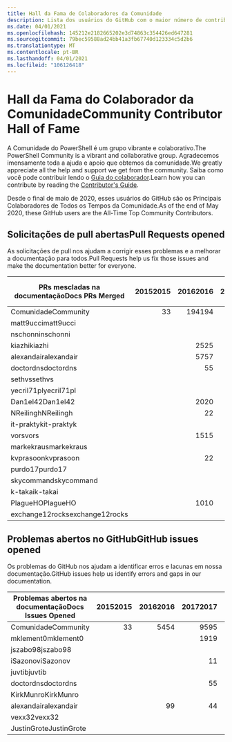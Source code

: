 ```yaml
---
title: Hall da Fama de Colaboradores da Comunidade
description: Lista dos usuários do GitHub com o maior número de contribuições para o projeto PowerShell-Doc.
ms.date: 04/01/2021
ms.openlocfilehash: 145212e2182665202e3d74863c354426ed647281
ms.sourcegitcommit: 79bec59588ad24bb41a3fb67740d123334c5d2b6
ms.translationtype: MT
ms.contentlocale: pt-BR
ms.lasthandoff: 04/01/2021
ms.locfileid: "106126418"
---
```

# <a name="community-contributor-hall-of-fame"></a><span data-ttu-id="f253e-103">Hall da Fama do Colaborador da Comunidade</span><span class="sxs-lookup"><span data-stu-id="f253e-103">Community Contributor Hall of Fame</span></span>

<span data-ttu-id="f253e-104">A Comunidade do PowerShell é um grupo vibrante e colaborativo.</span><span class="sxs-lookup"><span data-stu-id="f253e-104">The PowerShell Community is a vibrant and collaborative group.</span></span> <span data-ttu-id="f253e-105">Agradecemos imensamente toda a ajuda e apoio que obtemos da comunidade.</span><span class="sxs-lookup"><span data-stu-id="f253e-105">We greatly appreciate all the help and support we get from the community.</span></span> <span data-ttu-id="f253e-106">Saiba como você pode contribuir lendo o [Guia do colaborador][contrib].</span><span class="sxs-lookup"><span data-stu-id="f253e-106">Learn how you can contribute by reading the [Contributor's Guide][contrib].</span></span>

<span data-ttu-id="f253e-107">Desde o final de maio de 2020, esses usuários do GitHub são os Principais Colaboradores de Todos os Tempos da Comunidade.</span><span class="sxs-lookup"><span data-stu-id="f253e-107">As of the end of May 2020, these GitHub users are the All-Time Top Community Contributors.</span></span>

## <a name="pull-requests-opened"></a><span data-ttu-id="f253e-108">Solicitações de pull abertas</span><span class="sxs-lookup"><span data-stu-id="f253e-108">Pull Requests opened</span></span>

<span data-ttu-id="f253e-109">As solicitações de pull nos ajudam a corrigir esses problemas e a melhorar a documentação para todos.</span><span class="sxs-lookup"><span data-stu-id="f253e-109">Pull Requests help us fix those issues and make the documentation better for everyone.</span></span>

| <span data-ttu-id="f253e-110">PRs mescladas na documentação</span><span class="sxs-lookup"><span data-stu-id="f253e-110">Docs PRs Merged</span></span> | <span data-ttu-id="f253e-111">2015</span><span class="sxs-lookup"><span data-stu-id="f253e-111">2015</span></span> | <span data-ttu-id="f253e-112">2016</span><span class="sxs-lookup"><span data-stu-id="f253e-112">2016</span></span> | <span data-ttu-id="f253e-113">2017</span><span class="sxs-lookup"><span data-stu-id="f253e-113">2017</span></span> | <span data-ttu-id="f253e-114">2018</span><span class="sxs-lookup"><span data-stu-id="f253e-114">2018</span></span> | <span data-ttu-id="f253e-115">2019</span><span class="sxs-lookup"><span data-stu-id="f253e-115">2019</span></span> | <span data-ttu-id="f253e-116">2020</span><span class="sxs-lookup"><span data-stu-id="f253e-116">2020</span></span> | <span data-ttu-id="f253e-117">2021</span><span class="sxs-lookup"><span data-stu-id="f253e-117">2021</span></span> | <span data-ttu-id="f253e-118">Grande Total</span><span class="sxs-lookup"><span data-stu-id="f253e-118">Grand Total</span></span> |
| --------------- | ---: | ---: | ---: | ---: | ---: | ---: | ---: | ----------: |
| <span data-ttu-id="f253e-119">Comunidade</span><span class="sxs-lookup"><span data-stu-id="f253e-119">Community</span></span>       |    <span data-ttu-id="f253e-120">3</span><span class="sxs-lookup"><span data-stu-id="f253e-120">3</span></span> |  <span data-ttu-id="f253e-121">194</span><span class="sxs-lookup"><span data-stu-id="f253e-121">194</span></span> |  <span data-ttu-id="f253e-122">446</span><span class="sxs-lookup"><span data-stu-id="f253e-122">446</span></span> |  <span data-ttu-id="f253e-123">467</span><span class="sxs-lookup"><span data-stu-id="f253e-123">467</span></span> |  <span data-ttu-id="f253e-124">321</span><span class="sxs-lookup"><span data-stu-id="f253e-124">321</span></span> |  <span data-ttu-id="f253e-125">162</span><span class="sxs-lookup"><span data-stu-id="f253e-125">162</span></span> |   <span data-ttu-id="f253e-126">31</span><span class="sxs-lookup"><span data-stu-id="f253e-126">31</span></span> |        <span data-ttu-id="f253e-127">1624</span><span class="sxs-lookup"><span data-stu-id="f253e-127">1624</span></span> |
| <span data-ttu-id="f253e-128">matt9ucci</span><span class="sxs-lookup"><span data-stu-id="f253e-128">matt9ucci</span></span>       |      |      |  <span data-ttu-id="f253e-129">157</span><span class="sxs-lookup"><span data-stu-id="f253e-129">157</span></span> |   <span data-ttu-id="f253e-130">80</span><span class="sxs-lookup"><span data-stu-id="f253e-130">80</span></span> |   <span data-ttu-id="f253e-131">30</span><span class="sxs-lookup"><span data-stu-id="f253e-131">30</span></span> |    <span data-ttu-id="f253e-132">1</span><span class="sxs-lookup"><span data-stu-id="f253e-132">1</span></span> |    <span data-ttu-id="f253e-133">2</span><span class="sxs-lookup"><span data-stu-id="f253e-133">2</span></span> |         <span data-ttu-id="f253e-134">270</span><span class="sxs-lookup"><span data-stu-id="f253e-134">270</span></span> |
| <span data-ttu-id="f253e-135">nschonni</span><span class="sxs-lookup"><span data-stu-id="f253e-135">nschonni</span></span>        |      |      |      |   <span data-ttu-id="f253e-136">14</span><span class="sxs-lookup"><span data-stu-id="f253e-136">14</span></span> |  <span data-ttu-id="f253e-137">138</span><span class="sxs-lookup"><span data-stu-id="f253e-137">138</span></span> |   <span data-ttu-id="f253e-138">10</span><span class="sxs-lookup"><span data-stu-id="f253e-138">10</span></span> |      |         <span data-ttu-id="f253e-139">162</span><span class="sxs-lookup"><span data-stu-id="f253e-139">162</span></span> |
| <span data-ttu-id="f253e-140">kiazhi</span><span class="sxs-lookup"><span data-stu-id="f253e-140">kiazhi</span></span>          |      |   <span data-ttu-id="f253e-141">25</span><span class="sxs-lookup"><span data-stu-id="f253e-141">25</span></span> |   <span data-ttu-id="f253e-142">78</span><span class="sxs-lookup"><span data-stu-id="f253e-142">78</span></span> |   <span data-ttu-id="f253e-143">12</span><span class="sxs-lookup"><span data-stu-id="f253e-143">12</span></span> |      |      |      |         <span data-ttu-id="f253e-144">115</span><span class="sxs-lookup"><span data-stu-id="f253e-144">115</span></span> |
| <span data-ttu-id="f253e-145">alexandair</span><span class="sxs-lookup"><span data-stu-id="f253e-145">alexandair</span></span>      |      |   <span data-ttu-id="f253e-146">57</span><span class="sxs-lookup"><span data-stu-id="f253e-146">57</span></span> |    <span data-ttu-id="f253e-147">7</span><span class="sxs-lookup"><span data-stu-id="f253e-147">7</span></span> |   <span data-ttu-id="f253e-148">26</span><span class="sxs-lookup"><span data-stu-id="f253e-148">26</span></span> |    <span data-ttu-id="f253e-149">2</span><span class="sxs-lookup"><span data-stu-id="f253e-149">2</span></span> |    <span data-ttu-id="f253e-150">1</span><span class="sxs-lookup"><span data-stu-id="f253e-150">1</span></span> |      |          <span data-ttu-id="f253e-151">93</span><span class="sxs-lookup"><span data-stu-id="f253e-151">93</span></span> |
| <span data-ttu-id="f253e-152">doctordns</span><span class="sxs-lookup"><span data-stu-id="f253e-152">doctordns</span></span>       |      |    <span data-ttu-id="f253e-153">5</span><span class="sxs-lookup"><span data-stu-id="f253e-153">5</span></span> |   <span data-ttu-id="f253e-154">32</span><span class="sxs-lookup"><span data-stu-id="f253e-154">32</span></span> |   <span data-ttu-id="f253e-155">20</span><span class="sxs-lookup"><span data-stu-id="f253e-155">20</span></span> |    <span data-ttu-id="f253e-156">7</span><span class="sxs-lookup"><span data-stu-id="f253e-156">7</span></span> |    <span data-ttu-id="f253e-157">9</span><span class="sxs-lookup"><span data-stu-id="f253e-157">9</span></span> |      |          <span data-ttu-id="f253e-158">73</span><span class="sxs-lookup"><span data-stu-id="f253e-158">73</span></span> |
| <span data-ttu-id="f253e-159">sethvs</span><span class="sxs-lookup"><span data-stu-id="f253e-159">sethvs</span></span>          |      |      |    <span data-ttu-id="f253e-160">1</span><span class="sxs-lookup"><span data-stu-id="f253e-160">1</span></span> |   <span data-ttu-id="f253e-161">44</span><span class="sxs-lookup"><span data-stu-id="f253e-161">44</span></span> |      |   <span data-ttu-id="f253e-162">20</span><span class="sxs-lookup"><span data-stu-id="f253e-162">20</span></span> |      |          <span data-ttu-id="f253e-163">65</span><span class="sxs-lookup"><span data-stu-id="f253e-163">65</span></span> |
| <span data-ttu-id="f253e-164">yecril71pl</span><span class="sxs-lookup"><span data-stu-id="f253e-164">yecril71pl</span></span>      |      |      |      |      |      |   <span data-ttu-id="f253e-165">21</span><span class="sxs-lookup"><span data-stu-id="f253e-165">21</span></span> |      |          <span data-ttu-id="f253e-166">21</span><span class="sxs-lookup"><span data-stu-id="f253e-166">21</span></span> |
| <span data-ttu-id="f253e-167">Dan1el42</span><span class="sxs-lookup"><span data-stu-id="f253e-167">Dan1el42</span></span>        |      |   <span data-ttu-id="f253e-168">20</span><span class="sxs-lookup"><span data-stu-id="f253e-168">20</span></span> |      |      |      |      |      |          <span data-ttu-id="f253e-169">20</span><span class="sxs-lookup"><span data-stu-id="f253e-169">20</span></span> |
| <span data-ttu-id="f253e-170">NReilingh</span><span class="sxs-lookup"><span data-stu-id="f253e-170">NReilingh</span></span>       |      |    <span data-ttu-id="f253e-171">2</span><span class="sxs-lookup"><span data-stu-id="f253e-171">2</span></span> |      |   <span data-ttu-id="f253e-172">13</span><span class="sxs-lookup"><span data-stu-id="f253e-172">13</span></span> |    <span data-ttu-id="f253e-173">3</span><span class="sxs-lookup"><span data-stu-id="f253e-173">3</span></span> |      |      |          <span data-ttu-id="f253e-174">18</span><span class="sxs-lookup"><span data-stu-id="f253e-174">18</span></span> |
| <span data-ttu-id="f253e-175">it-praktyk</span><span class="sxs-lookup"><span data-stu-id="f253e-175">it-praktyk</span></span>      |      |      |      |   <span data-ttu-id="f253e-176">16</span><span class="sxs-lookup"><span data-stu-id="f253e-176">16</span></span> |    <span data-ttu-id="f253e-177">1</span><span class="sxs-lookup"><span data-stu-id="f253e-177">1</span></span> |      |      |          <span data-ttu-id="f253e-178">17</span><span class="sxs-lookup"><span data-stu-id="f253e-178">17</span></span> |
| <span data-ttu-id="f253e-179">vors</span><span class="sxs-lookup"><span data-stu-id="f253e-179">vors</span></span>            |      |   <span data-ttu-id="f253e-180">15</span><span class="sxs-lookup"><span data-stu-id="f253e-180">15</span></span> |    <span data-ttu-id="f253e-181">1</span><span class="sxs-lookup"><span data-stu-id="f253e-181">1</span></span> |      |      |      |      |          <span data-ttu-id="f253e-182">16</span><span class="sxs-lookup"><span data-stu-id="f253e-182">16</span></span> |
| <span data-ttu-id="f253e-183">markekraus</span><span class="sxs-lookup"><span data-stu-id="f253e-183">markekraus</span></span>      |      |      |   <span data-ttu-id="f253e-184">11</span><span class="sxs-lookup"><span data-stu-id="f253e-184">11</span></span> |    <span data-ttu-id="f253e-185">5</span><span class="sxs-lookup"><span data-stu-id="f253e-185">5</span></span> |      |      |      |          <span data-ttu-id="f253e-186">16</span><span class="sxs-lookup"><span data-stu-id="f253e-186">16</span></span> |
| <span data-ttu-id="f253e-187">kvprasoon</span><span class="sxs-lookup"><span data-stu-id="f253e-187">kvprasoon</span></span>       |      |    <span data-ttu-id="f253e-188">2</span><span class="sxs-lookup"><span data-stu-id="f253e-188">2</span></span> |    <span data-ttu-id="f253e-189">1</span><span class="sxs-lookup"><span data-stu-id="f253e-189">1</span></span> |    <span data-ttu-id="f253e-190">7</span><span class="sxs-lookup"><span data-stu-id="f253e-190">7</span></span> |    <span data-ttu-id="f253e-191">2</span><span class="sxs-lookup"><span data-stu-id="f253e-191">2</span></span> |    <span data-ttu-id="f253e-192">2</span><span class="sxs-lookup"><span data-stu-id="f253e-192">2</span></span> |      |          <span data-ttu-id="f253e-193">14</span><span class="sxs-lookup"><span data-stu-id="f253e-193">14</span></span> |
| <span data-ttu-id="f253e-194">purdo17</span><span class="sxs-lookup"><span data-stu-id="f253e-194">purdo17</span></span>         |      |      |      |   <span data-ttu-id="f253e-195">13</span><span class="sxs-lookup"><span data-stu-id="f253e-195">13</span></span> |      |      |      |          <span data-ttu-id="f253e-196">13</span><span class="sxs-lookup"><span data-stu-id="f253e-196">13</span></span> |
| <span data-ttu-id="f253e-197">skycommand</span><span class="sxs-lookup"><span data-stu-id="f253e-197">skycommand</span></span>      |      |      |    <span data-ttu-id="f253e-198">1</span><span class="sxs-lookup"><span data-stu-id="f253e-198">1</span></span> |    <span data-ttu-id="f253e-199">3</span><span class="sxs-lookup"><span data-stu-id="f253e-199">3</span></span> |    <span data-ttu-id="f253e-200">3</span><span class="sxs-lookup"><span data-stu-id="f253e-200">3</span></span> |    <span data-ttu-id="f253e-201">6</span><span class="sxs-lookup"><span data-stu-id="f253e-201">6</span></span> |      |          <span data-ttu-id="f253e-202">13</span><span class="sxs-lookup"><span data-stu-id="f253e-202">13</span></span> |
| <span data-ttu-id="f253e-203">k-takai</span><span class="sxs-lookup"><span data-stu-id="f253e-203">k-takai</span></span>         |      |      |      |    <span data-ttu-id="f253e-204">5</span><span class="sxs-lookup"><span data-stu-id="f253e-204">5</span></span> |    <span data-ttu-id="f253e-205">1</span><span class="sxs-lookup"><span data-stu-id="f253e-205">1</span></span> |    <span data-ttu-id="f253e-206">7</span><span class="sxs-lookup"><span data-stu-id="f253e-206">7</span></span> |      |          <span data-ttu-id="f253e-207">13</span><span class="sxs-lookup"><span data-stu-id="f253e-207">13</span></span> |
| <span data-ttu-id="f253e-208">PlagueHO</span><span class="sxs-lookup"><span data-stu-id="f253e-208">PlagueHO</span></span>        |      |   <span data-ttu-id="f253e-209">10</span><span class="sxs-lookup"><span data-stu-id="f253e-209">10</span></span> |      |      |    <span data-ttu-id="f253e-210">1</span><span class="sxs-lookup"><span data-stu-id="f253e-210">1</span></span> |      |      |          <span data-ttu-id="f253e-211">11</span><span class="sxs-lookup"><span data-stu-id="f253e-211">11</span></span> |
| <span data-ttu-id="f253e-212">exchange12rocks</span><span class="sxs-lookup"><span data-stu-id="f253e-212">exchange12rocks</span></span> |      |      |    <span data-ttu-id="f253e-213">7</span><span class="sxs-lookup"><span data-stu-id="f253e-213">7</span></span> |    <span data-ttu-id="f253e-214">3</span><span class="sxs-lookup"><span data-stu-id="f253e-214">3</span></span> |      |      |    <span data-ttu-id="f253e-215">1</span><span class="sxs-lookup"><span data-stu-id="f253e-215">1</span></span> |          <span data-ttu-id="f253e-216">11</span><span class="sxs-lookup"><span data-stu-id="f253e-216">11</span></span> |

## <a name="github-issues-opened"></a><span data-ttu-id="f253e-217">Problemas abertos no GitHub</span><span class="sxs-lookup"><span data-stu-id="f253e-217">GitHub issues opened</span></span>

<span data-ttu-id="f253e-218">Os problemas do GitHub nos ajudam a identificar erros e lacunas em nossa documentação.</span><span class="sxs-lookup"><span data-stu-id="f253e-218">GitHub issues help us identify errors and gaps in our documentation.</span></span>

| <span data-ttu-id="f253e-219">Problemas abertos na documentação</span><span class="sxs-lookup"><span data-stu-id="f253e-219">Docs Issues Opened</span></span> | <span data-ttu-id="f253e-220">2015</span><span class="sxs-lookup"><span data-stu-id="f253e-220">2015</span></span> | <span data-ttu-id="f253e-221">2016</span><span class="sxs-lookup"><span data-stu-id="f253e-221">2016</span></span> | <span data-ttu-id="f253e-222">2017</span><span class="sxs-lookup"><span data-stu-id="f253e-222">2017</span></span> | <span data-ttu-id="f253e-223">2018</span><span class="sxs-lookup"><span data-stu-id="f253e-223">2018</span></span> | <span data-ttu-id="f253e-224">2019</span><span class="sxs-lookup"><span data-stu-id="f253e-224">2019</span></span> | <span data-ttu-id="f253e-225">2020</span><span class="sxs-lookup"><span data-stu-id="f253e-225">2020</span></span> | <span data-ttu-id="f253e-226">2021</span><span class="sxs-lookup"><span data-stu-id="f253e-226">2021</span></span> | <span data-ttu-id="f253e-227">Grande Total</span><span class="sxs-lookup"><span data-stu-id="f253e-227">Grand Total</span></span> |
| ------------------ | ---: | ---: | ---: | ---: | ---: | ---: | ---: | ----------: |
| <span data-ttu-id="f253e-228">Comunidade</span><span class="sxs-lookup"><span data-stu-id="f253e-228">Community</span></span>          |    <span data-ttu-id="f253e-229">3</span><span class="sxs-lookup"><span data-stu-id="f253e-229">3</span></span> |   <span data-ttu-id="f253e-230">54</span><span class="sxs-lookup"><span data-stu-id="f253e-230">54</span></span> |   <span data-ttu-id="f253e-231">95</span><span class="sxs-lookup"><span data-stu-id="f253e-231">95</span></span> |  <span data-ttu-id="f253e-232">213</span><span class="sxs-lookup"><span data-stu-id="f253e-232">213</span></span> |  <span data-ttu-id="f253e-233">575</span><span class="sxs-lookup"><span data-stu-id="f253e-233">575</span></span> |  <span data-ttu-id="f253e-234">584</span><span class="sxs-lookup"><span data-stu-id="f253e-234">584</span></span> |  <span data-ttu-id="f253e-235">110</span><span class="sxs-lookup"><span data-stu-id="f253e-235">110</span></span> |        <span data-ttu-id="f253e-236">1634</span><span class="sxs-lookup"><span data-stu-id="f253e-236">1634</span></span> |
| <span data-ttu-id="f253e-237">mklement0</span><span class="sxs-lookup"><span data-stu-id="f253e-237">mklement0</span></span>          |      |      |   <span data-ttu-id="f253e-238">19</span><span class="sxs-lookup"><span data-stu-id="f253e-238">19</span></span> |   <span data-ttu-id="f253e-239">60</span><span class="sxs-lookup"><span data-stu-id="f253e-239">60</span></span> |   <span data-ttu-id="f253e-240">56</span><span class="sxs-lookup"><span data-stu-id="f253e-240">56</span></span> |   <span data-ttu-id="f253e-241">61</span><span class="sxs-lookup"><span data-stu-id="f253e-241">61</span></span> |   <span data-ttu-id="f253e-242">12</span><span class="sxs-lookup"><span data-stu-id="f253e-242">12</span></span> |         <span data-ttu-id="f253e-243">208</span><span class="sxs-lookup"><span data-stu-id="f253e-243">208</span></span> |
| <span data-ttu-id="f253e-244">jszabo98</span><span class="sxs-lookup"><span data-stu-id="f253e-244">jszabo98</span></span>           |      |      |      |    <span data-ttu-id="f253e-245">2</span><span class="sxs-lookup"><span data-stu-id="f253e-245">2</span></span> |   <span data-ttu-id="f253e-246">15</span><span class="sxs-lookup"><span data-stu-id="f253e-246">15</span></span> |    <span data-ttu-id="f253e-247">6</span><span class="sxs-lookup"><span data-stu-id="f253e-247">6</span></span> |      |          <span data-ttu-id="f253e-248">23</span><span class="sxs-lookup"><span data-stu-id="f253e-248">23</span></span> |
| <span data-ttu-id="f253e-249">iSazonov</span><span class="sxs-lookup"><span data-stu-id="f253e-249">iSazonov</span></span>           |      |      |    <span data-ttu-id="f253e-250">1</span><span class="sxs-lookup"><span data-stu-id="f253e-250">1</span></span> |    <span data-ttu-id="f253e-251">4</span><span class="sxs-lookup"><span data-stu-id="f253e-251">4</span></span> |   <span data-ttu-id="f253e-252">10</span><span class="sxs-lookup"><span data-stu-id="f253e-252">10</span></span> |    <span data-ttu-id="f253e-253">8</span><span class="sxs-lookup"><span data-stu-id="f253e-253">8</span></span> |      |          <span data-ttu-id="f253e-254">23</span><span class="sxs-lookup"><span data-stu-id="f253e-254">23</span></span> |
| <span data-ttu-id="f253e-255">juvtib</span><span class="sxs-lookup"><span data-stu-id="f253e-255">juvtib</span></span>             |      |      |      |      |      |   <span data-ttu-id="f253e-256">15</span><span class="sxs-lookup"><span data-stu-id="f253e-256">15</span></span> |    <span data-ttu-id="f253e-257">6</span><span class="sxs-lookup"><span data-stu-id="f253e-257">6</span></span> |          <span data-ttu-id="f253e-258">21</span><span class="sxs-lookup"><span data-stu-id="f253e-258">21</span></span> |
| <span data-ttu-id="f253e-259">doctordns</span><span class="sxs-lookup"><span data-stu-id="f253e-259">doctordns</span></span>          |      |      |    <span data-ttu-id="f253e-260">5</span><span class="sxs-lookup"><span data-stu-id="f253e-260">5</span></span> |    <span data-ttu-id="f253e-261">3</span><span class="sxs-lookup"><span data-stu-id="f253e-261">3</span></span> |    <span data-ttu-id="f253e-262">5</span><span class="sxs-lookup"><span data-stu-id="f253e-262">5</span></span> |    <span data-ttu-id="f253e-263">7</span><span class="sxs-lookup"><span data-stu-id="f253e-263">7</span></span> |      |          <span data-ttu-id="f253e-264">20</span><span class="sxs-lookup"><span data-stu-id="f253e-264">20</span></span> |
| <span data-ttu-id="f253e-265">KirkMunro</span><span class="sxs-lookup"><span data-stu-id="f253e-265">KirkMunro</span></span>          |      |      |      |    <span data-ttu-id="f253e-266">7</span><span class="sxs-lookup"><span data-stu-id="f253e-266">7</span></span> |    <span data-ttu-id="f253e-267">7</span><span class="sxs-lookup"><span data-stu-id="f253e-267">7</span></span> |    <span data-ttu-id="f253e-268">1</span><span class="sxs-lookup"><span data-stu-id="f253e-268">1</span></span> |      |          <span data-ttu-id="f253e-269">15</span><span class="sxs-lookup"><span data-stu-id="f253e-269">15</span></span> |
| <span data-ttu-id="f253e-270">alexandair</span><span class="sxs-lookup"><span data-stu-id="f253e-270">alexandair</span></span>         |      |    <span data-ttu-id="f253e-271">9</span><span class="sxs-lookup"><span data-stu-id="f253e-271">9</span></span> |    <span data-ttu-id="f253e-272">4</span><span class="sxs-lookup"><span data-stu-id="f253e-272">4</span></span> |    <span data-ttu-id="f253e-273">2</span><span class="sxs-lookup"><span data-stu-id="f253e-273">2</span></span> |      |      |      |          <span data-ttu-id="f253e-274">15</span><span class="sxs-lookup"><span data-stu-id="f253e-274">15</span></span> |
| <span data-ttu-id="f253e-275">vexx32</span><span class="sxs-lookup"><span data-stu-id="f253e-275">vexx32</span></span>             |      |      |      |    <span data-ttu-id="f253e-276">3</span><span class="sxs-lookup"><span data-stu-id="f253e-276">3</span></span> |   <span data-ttu-id="f253e-277">11</span><span class="sxs-lookup"><span data-stu-id="f253e-277">11</span></span> |      |      |          <span data-ttu-id="f253e-278">14</span><span class="sxs-lookup"><span data-stu-id="f253e-278">14</span></span> |
| <span data-ttu-id="f253e-279">JustinGrote</span><span class="sxs-lookup"><span data-stu-id="f253e-279">JustinGrote</span></span>        |      |      |      |    <span data-ttu-id="f253e-280">1</span><span class="sxs-lookup"><span data-stu-id="f253e-280">1</span></span> |    <span data-ttu-id="f253e-281">3</span><span class="sxs-lookup"><span data-stu-id="f253e-281">3</span></span> |    <span data-ttu-id="f253e-282">6</span><span class="sxs-lookup"><span data-stu-id="f253e-282">6</span></span> |      |          <span data-ttu-id="f253e-283">10</span><span class="sxs-lookup"><span data-stu-id="f253e-283">10</span></span> |

<!-- Link references -->
[contrib]: contributing/overview.md
